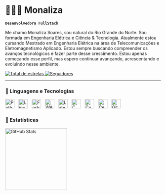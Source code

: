 ## 
# 👩🏻‍💻 Monaliza

**`Desenvolvedora FullStack`**

Me chamo Monaliza Soares, sou natural do Rio Grande do Norte. Sou formada em Engenharia Elétrica e Ciência & Tecnologia. Atualmente estou cursando Mestrado em Engenharia Elétrica na área de Telecomunicações e Eletromagnetismo Aplicado. Estou sempre buscando compreender os avanços tecnológicos e fazer parte desse crescimento. Estou apenas começando esse perfil, mas espero continuar avançando, acrescentando e evoluindo nesse ambiente.

<p align="left">
    <a href="https://github.com/Lizaa-sm?tab=repositories&sort=stargazers">
        <img 
            alt="Total de estrelas" 
            title="Total de estrelas GitHub" 
            src="https://custom-icon-badges.demolab.com/github/stars/Lizaa-sm?color=55960c&style=for-the-badge&labelColor=488207&logo=star&label=estrelas"
        />
    </a>
    <a href="https://github.com/Lizaa-sm?tab=followers">
        <img 
            alt="Seguidores" 
            title="Me siga no GitHub" 
            src="https://custom-icon-badges.demolab.com/github/followers/Lizaa-sm?color=236ad3&labelColor=1155ba&style=for-the-badge&logo=github&label=Seguidores&logoColor=white"
        />
    </a>
</p>

---

### 🤖 Linguagens e Tecnologias

<img 
    align="left" 
    alt="Python" 
    title="Python"
    width="30px" 
    style="padding-right: 10px;"
    src="https://cdn.jsdelivr.net/gh/devicons/devicon@latest/icons/python/python-original.svg"       
/>
<img
    align="left" 
    alt="Linux" 
    title="Linux"
    width="30px" 
    style="padding-right: 10px;" 
    src="https://cdn.jsdelivr.net/gh/devicons/devicon@latest/icons/linux/linux-original.svg"     
/>
<img
    align="left" 
    alt="Fortran" 
    title="Fortran"
    width="30px" 
    style="padding-right: 10px;" 
    src="https://cdn.jsdelivr.net/gh/devicons/devicon@latest/icons/fortran/fortran-original.svg"        
/>
<img 
    align="left" 
    alt="WASM"
    title="WASM-Assembly" 
    width="30px" 
    style="padding-right: 10px;" 
    src="https://cdn.jsdelivr.net/gh/devicons/devicon@latest/icons/wasm/wasm-original-wordmark.svg"     
/>
<img 
    align="left" 
    alt="Latex"
    title="Latex" 
    width="30px" 
    style="padding-right: 10px;" 
    src="https://cdn.jsdelivr.net/gh/devicons/devicon@latest/icons/latex/latex-original.svg"          
/>
<img 
    align="left" 
    alt="C"
    title="C" 
    width="30px" 
    style="padding-right: 10px;" 
    src="https://cdn.jsdelivr.net/gh/devicons/devicon@latest/icons/c/c-original.svg"
/>
<img 
    align="left" 
    alt="C++"
    title="C++" 
    width="30px" 
    style="padding-right: 10px;" 
    src="https://cdn.jsdelivr.net/gh/devicons/devicon@latest/icons/cplusplus/cplusplus-original.svg"    
/>
<img 
    align="left" 
    alt="CentOS"
    title="CentOS" 
    width="30px" 
    style="padding-right: 10px;" 
    src="https://cdn.jsdelivr.net/gh/devicons/devicon@latest/icons/centos/centos-original.svg"   
/>
<img 
    align="left" 
    alt="Git" 
    title="Git"
    width="30px" 
    style="padding-right: 10px;" 
    src="https://cdn.jsdelivr.net/gh/devicons/devicon@latest/icons/git/git-original.svg" 
/>

<br/>
<br/>

### 🤖 Estatísticas

<p>
  <img 
    align="left" 
    alt="GitHub Stats" 
    height="200" 
    style="padding-right: 10px;" 
    src="https://github-readme-stats.vercel.app/api?username=Lizaa-sm&show_icons=true&theme=tokyonight&include_all_commits=true&locale=pt-br" 
  />

</p>
